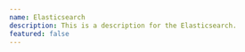 ```yaml
---
name: Elasticsearch
description: This is a description for the Elasticsearch.
featured: false
---
```

